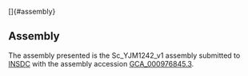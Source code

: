 []{#assembly}

Assembly
--------

The assembly presented is the Sc\_YJM1242\_v1 assembly submitted to
[INSDC](http://www.insdc.org) with the assembly accession
[GCA\_000976845.3](http://www.ebi.ac.uk/ena/data/view/GCA_000976845.3).
